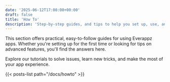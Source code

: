 ```yaml
---
date: '2025-06-12T17:00:00+00:00'
draft: false
title: 'How To'
description: 'Step-by-step guides, and tips to help you set up, use, and get the most out of Everappz apps.'
---
```


This section offers practical, easy-to-follow guides for using Everappz apps. Whether you're setting up for the first time or looking for tips on advanced features, you'll find the answers here.

Explore our tutorials to solve issues, learn new tricks, and make the most of your app experience.

{{< posts-list path="/docs/howto" >}}
